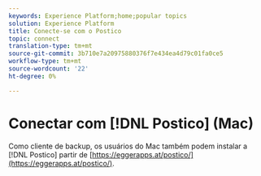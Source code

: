 ```yaml
---
keywords: Experience Platform;home;popular topics
solution: Experience Platform
title: Conecte-se com o Postico
topic: connect
translation-type: tm+mt
source-git-commit: 3b710e7a20975880376f7e434ea4d79c01fa0ce5
workflow-type: tm+mt
source-wordcount: '22'
ht-degree: 0%

---
```



# Conectar com [!DNL Postico] (Mac)

Como cliente de backup, os usuários do Mac também podem instalar a [!DNL Postico] partir de [https://eggerapps.at/postico/](https://eggerapps.at/postico/).